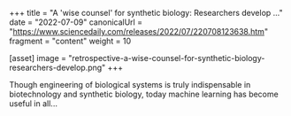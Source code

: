 +++
title = "A 'wise counsel' for synthetic biology: Researchers develop ..."
date = "2022-07-09"
canonicalUrl = "https://www.sciencedaily.com/releases/2022/07/220708123638.htm"
fragment = "content"
weight = 10

[asset]
    image = "retrospective-a-wise-counsel-for-synthetic-biology-researchers-develop.png"
+++

Though engineering of biological systems is truly indispensable in 
biotechnology and synthetic biology, today machine learning has become 
useful in all...
